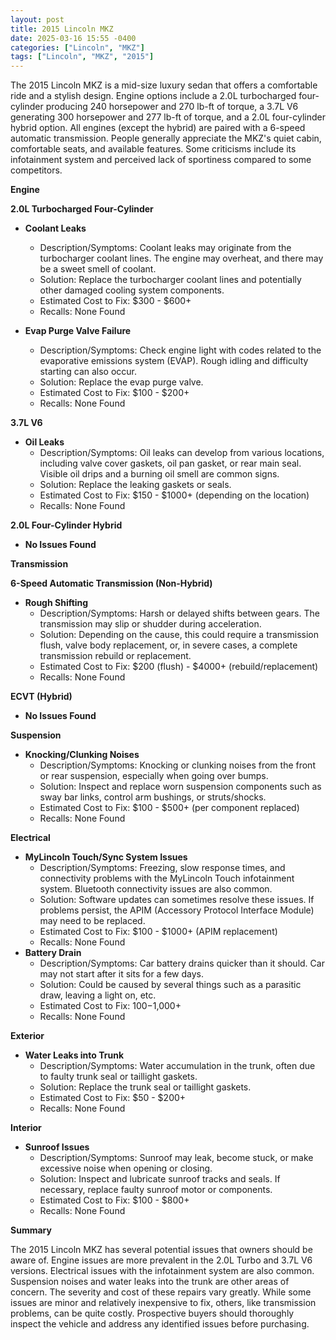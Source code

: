 ```yaml
---
layout: post
title: 2015 Lincoln MKZ
date: 2025-03-16 15:55 -0400
categories: ["Lincoln", "MKZ"]
tags: ["Lincoln", "MKZ", "2015"]
---
```

The 2015 Lincoln MKZ is a mid-size luxury sedan that offers a comfortable ride and a stylish design. Engine options include a 2.0L turbocharged four-cylinder producing 240 horsepower and 270 lb-ft of torque, a 3.7L V6 generating 300 horsepower and 277 lb-ft of torque, and a 2.0L four-cylinder hybrid option. All engines (except the hybrid) are paired with a 6-speed automatic transmission. People generally appreciate the MKZ's quiet cabin, comfortable seats, and available features. Some criticisms include its infotainment system and perceived lack of sportiness compared to some competitors.

**Engine**

**2.0L Turbocharged Four-Cylinder**

*   **Coolant Leaks**
    *   Description/Symptoms: Coolant leaks may originate from the turbocharger coolant lines. The engine may overheat, and there may be a sweet smell of coolant.
    *   Solution: Replace the turbocharger coolant lines and potentially other damaged cooling system components.
    *   Estimated Cost to Fix: $300 - $600+
    *   Recalls: None Found

*   **Evap Purge Valve Failure**
    *   Description/Symptoms: Check engine light with codes related to the evaporative emissions system (EVAP). Rough idling and difficulty starting can also occur.
    *   Solution: Replace the evap purge valve.
    *   Estimated Cost to Fix: $100 - $200+
    *   Recalls: None Found

**3.7L V6**

*   **Oil Leaks**
    *   Description/Symptoms: Oil leaks can develop from various locations, including valve cover gaskets, oil pan gasket, or rear main seal. Visible oil drips and a burning oil smell are common signs.
    *   Solution: Replace the leaking gaskets or seals.
    *   Estimated Cost to Fix: $150 - $1000+ (depending on the location)
    *   Recalls: None Found

**2.0L Four-Cylinder Hybrid**

*   **No Issues Found**

**Transmission**

**6-Speed Automatic Transmission (Non-Hybrid)**

*   **Rough Shifting**
    *   Description/Symptoms: Harsh or delayed shifts between gears. The transmission may slip or shudder during acceleration.
    *   Solution: Depending on the cause, this could require a transmission flush, valve body replacement, or, in severe cases, a complete transmission rebuild or replacement.
    *   Estimated Cost to Fix: $200 (flush) - $4000+ (rebuild/replacement)
    *   Recalls: None Found

**ECVT (Hybrid)**

*   **No Issues Found**

**Suspension**

*   **Knocking/Clunking Noises**
    *   Description/Symptoms: Knocking or clunking noises from the front or rear suspension, especially when going over bumps.
    *   Solution: Inspect and replace worn suspension components such as sway bar links, control arm bushings, or struts/shocks.
    *   Estimated Cost to Fix: $100 - $500+ (per component replaced)
    *   Recalls: None Found

**Electrical**

*   **MyLincoln Touch/Sync System Issues**
    *   Description/Symptoms: Freezing, slow response times, and connectivity problems with the MyLincoln Touch infotainment system. Bluetooth connectivity issues are also common.
    *   Solution: Software updates can sometimes resolve these issues. If problems persist, the APIM (Accessory Protocol Interface Module) may need to be replaced.
    *   Estimated Cost to Fix: $100 - $1000+ (APIM replacement)
    *   Recalls: None Found
*   **Battery Drain**
    * Description/Symptoms: Car battery drains quicker than it should. Car may not start after it sits for a few days.
    * Solution: Could be caused by several things such as a parasitic draw, leaving a light on, etc.
    * Estimated Cost to Fix: $100-$1,000+
    * Recalls: None Found

**Exterior**

*   **Water Leaks into Trunk**
    *   Description/Symptoms: Water accumulation in the trunk, often due to faulty trunk seal or taillight gaskets.
    *   Solution: Replace the trunk seal or taillight gaskets.
    *   Estimated Cost to Fix: $50 - $200+
    *   Recalls: None Found

**Interior**

*   **Sunroof Issues**
    *   Description/Symptoms: Sunroof may leak, become stuck, or make excessive noise when opening or closing.
    *   Solution: Inspect and lubricate sunroof tracks and seals. If necessary, replace faulty sunroof motor or components.
    *   Estimated Cost to Fix: $100 - $800+
    *   Recalls: None Found

**Summary**

The 2015 Lincoln MKZ has several potential issues that owners should be aware of. Engine issues are more prevalent in the 2.0L Turbo and 3.7L V6 versions. Electrical issues with the infotainment system are also common. Suspension noises and water leaks into the trunk are other areas of concern. The severity and cost of these repairs vary greatly. While some issues are minor and relatively inexpensive to fix, others, like transmission problems, can be quite costly. Prospective buyers should thoroughly inspect the vehicle and address any identified issues before purchasing.

